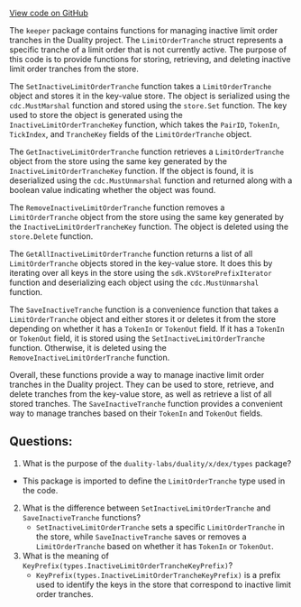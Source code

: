 [View code on GitHub](https://github.com/duality-labs/duality/dex/keeper/inactive_limit_order_tranche.go)

The `keeper` package contains functions for managing inactive limit order tranches in the Duality project. The `LimitOrderTranche` struct represents a specific tranche of a limit order that is not currently active. The purpose of this code is to provide functions for storing, retrieving, and deleting inactive limit order tranches from the store.

The `SetInactiveLimitOrderTranche` function takes a `LimitOrderTranche` object and stores it in the key-value store. The object is serialized using the `cdc.MustMarshal` function and stored using the `store.Set` function. The key used to store the object is generated using the `InactiveLimitOrderTrancheKey` function, which takes the `PairID`, `TokenIn`, `TickIndex`, and `TrancheKey` fields of the `LimitOrderTranche` object.

The `GetInactiveLimitOrderTranche` function retrieves a `LimitOrderTranche` object from the store using the same key generated by the `InactiveLimitOrderTrancheKey` function. If the object is found, it is deserialized using the `cdc.MustUnmarshal` function and returned along with a boolean value indicating whether the object was found.

The `RemoveInactiveLimitOrderTranche` function removes a `LimitOrderTranche` object from the store using the same key generated by the `InactiveLimitOrderTrancheKey` function. The object is deleted using the `store.Delete` function.

The `GetAllInactiveLimitOrderTranche` function returns a list of all `LimitOrderTranche` objects stored in the key-value store. It does this by iterating over all keys in the store using the `sdk.KVStorePrefixIterator` function and deserializing each object using the `cdc.MustUnmarshal` function.

The `SaveInactiveTranche` function is a convenience function that takes a `LimitOrderTranche` object and either stores it or deletes it from the store depending on whether it has a `TokenIn` or `TokenOut` field. If it has a `TokenIn` or `TokenOut` field, it is stored using the `SetInactiveLimitOrderTranche` function. Otherwise, it is deleted using the `RemoveInactiveLimitOrderTranche` function.

Overall, these functions provide a way to manage inactive limit order tranches in the Duality project. They can be used to store, retrieve, and delete tranches from the key-value store, as well as retrieve a list of all stored tranches. The `SaveInactiveTranche` function provides a convenient way to manage tranches based on their `TokenIn` and `TokenOut` fields.
## Questions: 
 1. What is the purpose of the `duality-labs/duality/x/dex/types` package?
   - This package is imported to define the `LimitOrderTranche` type used in the code.
2. What is the difference between `SetInactiveLimitOrderTranche` and `SaveInactiveTranche` functions?
   - `SetInactiveLimitOrderTranche` sets a specific `LimitOrderTranche` in the store, while `SaveInactiveTranche` saves or removes a `LimitOrderTranche` based on whether it has `TokenIn` or `TokenOut`.
3. What is the meaning of `KeyPrefix(types.InactiveLimitOrderTrancheKeyPrefix)`?
   - `KeyPrefix(types.InactiveLimitOrderTrancheKeyPrefix)` is a prefix used to identify the keys in the store that correspond to inactive limit order tranches.